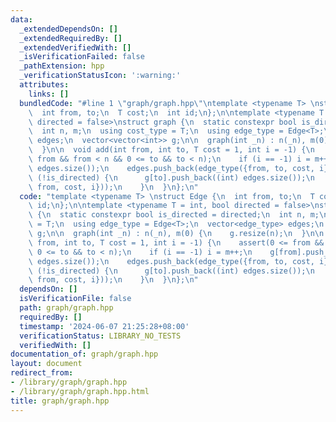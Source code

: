 ```yaml
---
data:
  _extendedDependsOn: []
  _extendedRequiredBy: []
  _extendedVerifiedWith: []
  _isVerificationFailed: false
  _pathExtension: hpp
  _verificationStatusIcon: ':warning:'
  attributes:
    links: []
  bundledCode: "#line 1 \"graph/graph.hpp\"\ntemplate <typename T> \nstruct Edge {\n\
    \  int from, to;\n  T cost;\n  int id;\n};\n\ntemplate <typename T = int, bool\
    \ directed = false>\nstruct graph {\n  static constexpr bool is_directed = directed;\n\
    \  int n, m;\n  using cost_type = T;\n  using edge_type = Edge<T>;\n  vector<edge_type>\
    \ edges;\n  vector<vector<int>> g;\n\n  graph(int _n) : n(_n), m(0) {\n    g.resize(n);\n\
    \  }\n\n  void add(int from, int to, T cost = 1, int i = -1) {\n    assert(0 <=\
    \ from && from < n && 0 <= to && to < n);\n    if (i == -1) i = m++;\n    g[from].push_back((int)\
    \ edges.size());\n    edges.push_back(edge_type({from, to, cost, i}));\n    if\
    \ (!is_directed) {\n      g[to].push_back((int) edges.size());\n      edges.push_back(edge_type({to,\
    \ from, cost, i}));\n    }\n  }\n};\n"
  code: "template <typename T> \nstruct Edge {\n  int from, to;\n  T cost;\n  int\
    \ id;\n};\n\ntemplate <typename T = int, bool directed = false>\nstruct graph\
    \ {\n  static constexpr bool is_directed = directed;\n  int n, m;\n  using cost_type\
    \ = T;\n  using edge_type = Edge<T>;\n  vector<edge_type> edges;\n  vector<vector<int>>\
    \ g;\n\n  graph(int _n) : n(_n), m(0) {\n    g.resize(n);\n  }\n\n  void add(int\
    \ from, int to, T cost = 1, int i = -1) {\n    assert(0 <= from && from < n &&\
    \ 0 <= to && to < n);\n    if (i == -1) i = m++;\n    g[from].push_back((int)\
    \ edges.size());\n    edges.push_back(edge_type({from, to, cost, i}));\n    if\
    \ (!is_directed) {\n      g[to].push_back((int) edges.size());\n      edges.push_back(edge_type({to,\
    \ from, cost, i}));\n    }\n  }\n};\n"
  dependsOn: []
  isVerificationFile: false
  path: graph/graph.hpp
  requiredBy: []
  timestamp: '2024-06-07 21:25:28+08:00'
  verificationStatus: LIBRARY_NO_TESTS
  verifiedWith: []
documentation_of: graph/graph.hpp
layout: document
redirect_from:
- /library/graph/graph.hpp
- /library/graph/graph.hpp.html
title: graph/graph.hpp
---
```

